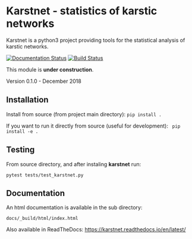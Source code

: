 # Karstnet - statistics of karstic networks

Karstnet is a python3 project providing tools for the statistical analysis of karstic networks.

[![Documentation Status](https://readthedocs.org/projects/karstnet/badge/?version=latest)](https://karstnet.readthedocs.io/en/latest/?badge=latest)
[![Build Status](https://travis-ci.org/UniNE-CHYN/karstnet.svg?branch=master)](https://travis-ci.org/UniNE-CHYN/karstnet)

This module is **under construction**.

Version 0.1.0 - December 2018



## Installation

Install from source (from project main directory):
`pip install .`

If you want to run it directly from source (useful for development):
` pip install -e .`



## Testing

From source directory, and after instaling **karstnet** run:

`pytest tests/test_karstnet.py`



## Documentation

An html documentation is available in the sub directory:

 ``docs/_build/html/index.html``

Also available in ReadTheDocs: https://karstnet.readthedocs.io/en/latest/
